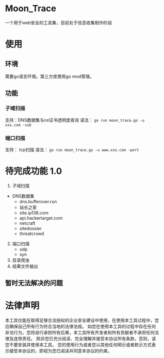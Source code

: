 # Moon_Trace
一个用于web安全的工具集，目前处于信息收集制作阶段


# 使用
## 环境
需要go语言环境。第三方库使用go mod管理。

## 功能
### 子域扫描
支持：DNS数据集与ce证书透明度查询
语法： `go run moon_trace.go -u xxx.com -sub`
### 端口扫描 
支持： tcp扫描
语法： `go run moon_trace.go -u www.xxx.com -port`
# 待完成功能 1.0
1. 子域扫描
- DNS数据集
    - dns.bufferover.run  
    - 站长之家
    - site.ip138.com
    - api.hackertarget.com
    - netcraft
    - sitedossier
    - threatcrowd
2. 端口扫描
    - udp
    - syn
3. 目录爬虫
4. 结果文件输出

## 暂时无法解决的问题

# 法律声明
本工具仅能在取得足够合法授权的企业安全建设中使用，在使用本工具过程中，您应确保自己所有行为符合当地的法律法规。 如您在使用本工具的过程中存在任何非法行为，您将自行承担所有后果，本工具所有开发者和所有贡献者不承担任何法律及连带责任。 除非您已充分阅读、完全理解并接受本协议所有条款，否则，请您不要安装并使用本工具。 您的使用行为或者您以其他任何明示或者默示方式表示接受本协议的，即视为您已阅读并同意本协议的约束。
